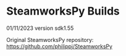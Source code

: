 # SteamworksPy Builds
01/11/2023 version sdk1.55

Original SteamworksPy repository: https://github.com/philippj/SteamworksPy

